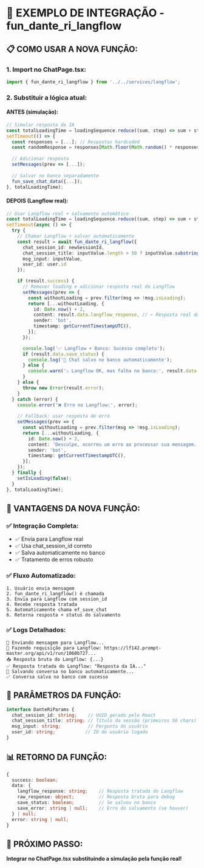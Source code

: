 # 🚀 EXEMPLO DE INTEGRAÇÃO - fun_dante_ri_langflow

## 📋 COMO USAR A NOVA FUNÇÃO:

### **1. Import no ChatPage.tsx:**
```typescript
import { fun_dante_ri_langflow } from '../../services/langflow';
```

### **2. Substituir a lógica atual:**

#### **ANTES (simulação):**
```typescript
// Simular resposta da IA
const totalLoadingTime = loadingSequence.reduce((sum, step) => sum + step.delay, 0);
setTimeout(() => {
  const responses = [...]; // Respostas hardcoded
  const randomResponse = responses[Math.floor(Math.random() * responses.length)];
  
  // Adicionar resposta
  setMessages(prev => [...]);
  
  // Salvar no banco separadamente
  fun_save_chat_data({...});
}, totalLoadingTime);
```

#### **DEPOIS (Langflow real):**
```typescript
// Usar Langflow real + salvamento automático
const totalLoadingTime = loadingSequence.reduce((sum, step) => sum + step.delay, 0);
setTimeout(async () => {
  try {
    // Chamar Langflow + salvar automaticamente
    const result = await fun_dante_ri_langflow({
      chat_session_id: newSessionId,
      chat_session_title: inputValue.length > 50 ? inputValue.substring(0, 50) + '...' : inputValue,
      msg_input: inputValue,
      user_id: user.id
    });

    if (result.success) {
      // Remover loading e adicionar resposta real do Langflow
      setMessages(prev => {
        const withoutLoading = prev.filter(msg => !msg.isLoading);
        return [...withoutLoading, {
          id: Date.now() + 2,
          content: result.data.langflow_response, // ← Resposta real do Langflow
          sender: 'bot',
          timestamp: getCurrentTimestampUTC(),
        }];
      });

      console.log('✅ Langflow + Banco: Sucesso completo');
      if (result.data.save_status) {
        console.log('💾 Chat salvo no banco automaticamente');
      } else {
        console.warn('⚠️ Langflow OK, mas falha no banco:', result.data.save_error);
      }
    } else {
      throw new Error(result.error);
    }
  } catch (error) {
    console.error('❌ Erro no Langflow:', error);
    
    // Fallback: usar resposta de erro
    setMessages(prev => {
      const withoutLoading = prev.filter(msg => !msg.isLoading);
      return [...withoutLoading, {
        id: Date.now() + 2,
        content: 'Desculpe, ocorreu um erro ao processar sua mensagem. Tente novamente.',
        sender: 'bot',
        timestamp: getCurrentTimestampUTC(),
      }];
    });
  } finally {
    setIsLoading(false);
  }
}, totalLoadingTime);
```

## 🎯 VANTAGENS DA NOVA FUNÇÃO:

### **✅ Integração Completa:**
- ✅ Envia para Langflow real
- ✅ Usa chat_session_id correto
- ✅ Salva automaticamente no banco
- ✅ Tratamento de erros robusto

### **✅ Fluxo Automatizado:**
```
1. Usuário envia mensagem
2. fun_dante_ri_langflow() é chamada
3. Envia para Langflow com session_id
4. Recebe resposta tratada
5. Automaticamente chama ef_save_chat
6. Retorna resposta + status do salvamento
```

### **✅ Logs Detalhados:**
```
🚀 Enviando mensagem para Langflow...
📡 Fazendo requisição para Langflow: https://lf142.prompt-master.org/api/v1/run/1060b727...
📥 Resposta bruta do Langflow: {...}
✅ Resposta tratada do Langflow: "Resposta da IA..."
💾 Salvando conversa no banco automaticamente...
✅ Conversa salva no banco com sucesso
```

## 🔧 PARÂMETROS DA FUNÇÃO:

```typescript
interface DanteRiParams {
  chat_session_id: string;    // UUID gerado pelo React
  chat_session_title: string; // Título da sessão (primeiros 50 chars)
  msg_input: string;          // Pergunta do usuário
  user_id: string;           // ID do usuário logado
}
```

## 📊 RETORNO DA FUNÇÃO:

```typescript
{
  success: boolean;
  data: {
    langflow_response: string;    // Resposta tratada do Langflow
    raw_response: object;         // Resposta bruta para debug
    save_status: boolean;         // Se salvou no banco
    save_error: string | null;    // Erro do salvamento (se houver)
  } | null;
  error: string | null;
}
```

## 🚀 PRÓXIMO PASSO:

**Integrar no ChatPage.tsx substituindo a simulação pela função real!**